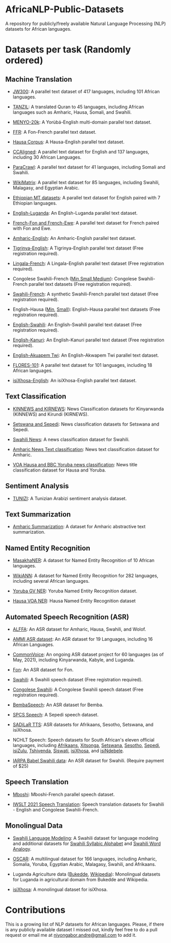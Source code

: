 # AfricaNLP-Public-Datasets 

A repository for publicly/freely available Natural Language Processing (NLP) datasets for African languages.

# Datasets per task (Randomly ordered)
## Machine Translation
- [JW300](https://opus.nlpl.eu/JW300.php): A parallel text dataset of 417 languages, including 101 African languages.

- [TANZIL](https://tanzil.net/trans/): A translated Quran to 45 languages, including African languages such as Amharic, Hausa, Somali, and Swahili.

- [MENYO-20k](https://github.com/dadelani/menyo-20k_MT): A Yorùbá-English multi-domain parallel text dataset.

- [FFR](https://github.com/bonaventuredossou/ffr-v1): A Fon-French parallel text dataset.

- [Hausa Corpus](https://github.com/ijdutse/hausa-corpus): A Hausa-English parallel text dataset.

- [CCAligned](http://www.statmt.org/cc-aligned/): A parallel text dataset for English and 137 languages, including 30 African Languages.

- [ParaCrawl](https://paracrawl.eu/): A parallel text dataset for 41 languages, including Somali and Swahili.

- [WikiMatrix](https://ai.facebook.com/blog/wikimatrix/): A parallel text dataset for 85 languages, including Swahili, Malagasy, and Egyptian Arabic. 

- [Ethiopian MT datasets](https://github.com/AAUThematic4LT/Parallel-Corpora-for-Ethiopian-Languages): A parallel text dataset for English paired with 7 Ethiopian languages.

- [English-Luganda](https://zenodo.org/record/4764039#.YLYHb9gzaUk): An English-Luganda parallel text dataset.

- [French-Fon and French-Ewe](https://zindi.africa/competitions/ai4d-takwimu-lab-machine-translation-challenge/data): A parallel text dataset for French paired with Fon and Ewe.

- [Amharic-English](https://www.findke.ovgu.de/findke/en/Research/Data+Sets/Amharic_English+Parallel+Corpus-p-1144.html): An Amharic-English parallel text dataset.

- [Tigrinya-English](https://gamayun.translatorswb.org/download/gamayun-mini-kit-5k-tigrinya-english/): A Tigrinya-English parallel text dataset (Free registration required).

- [Lingala-French](https://gamayun.translatorswb.org/download/gamayun-mini-kit-5k-lingala-french/): A Lingala-English parallel text dataset (Free registration required).

- Congolese Swahili-French ([Min](https://gamayun.translatorswb.org/download/gamayun-mini-kit-5k-swc-fra/),[Small](https://gamayun.translatorswb.org/download/gamayun-small-kit-10k-swc-fra/),[Medium](https://gamayun.translatorswb.org/download/gamayun-medium-kit-15k-chunk-1-2-swc-fra/)): Congolese Swahili-French parallel text datasets (Free registration required).

- [Swahili-French](https://gamayun.translatorswb.org/download/monosw-fr/): A synthetic Swahili-French parallel text dataset (Free registration required).

- English-Hausa ([Min](https://gamayun.translatorswb.org/download/gamayun-5k-english-hausa/), [Small](https://gamayun.translatorswb.org/download/gamayun-small-kit-10k-hausa-english/)): English-Hausa parallel text datasets (Free registration required).

- [English-Swahili](https://gamayun.translatorswb.org/download/gamayun-5k-english-swahili/):  An English-Swahili parallel text dataset (Free registration required).

- [English-Kanuri](https://gamayun.translatorswb.org/download/gamayun-mini-kit-5k-kanuri-english/): An English-Kanuri parallel text dataset (Free registration required).

- [English-Akuapem Twi](https://zenodo.org/record/4432117#.YMEF3fkzbIU): An English-Akwapem Twi parallel text dataset.

- [FLORES-101](https://github.com/facebookresearch/flores?fbclid=IwAR1dkUPJ1XA4PibzNx9VM6wwRqUFXKV1Au1_NvDfGGEc4lYGX0pFKSY36N4): A parallel text dataset for 101 languages, including 18 African languages.

- [isiXhosa-English](https://opus.nlpl.eu/XhosaNavy.php): An isiXhosa-English parallel text dataset.

## Text Classification
- [KINNEWS and KIRNEWS](https://github.com/Andrews2017/KINNEWS-and-KIRNEWS-Corpus): News Classification datasets for Kinyarwanda (KINNEWS) and Kirundi (KIRNEWS).

- [Setswana and Sepedi](https://zenodo.org/record/3668495#.YLYJvdgzaUk): News classification datasets for Setswana and Sepedi.

- [Swahili News](https://zenodo.org/record/4300294#.YLYJ6tgzaUk): A news classification dataset for Swahili.

- [Amharic News Text classification](https://github.com/IsraelAbebe/An-Amharic-News-Text-classification-Dataset): News text classification dataset for Amharic.

- [VOA Hausa and BBC Yoruba news classification](https://github.com/uds-lsv/transfer-distant-transformer-african): News title classification dataset for Hausa and Yoruba.


## Sentiment Analysis
- [TUNIZI](https://zenodo.org/record/4275240#.YLYM99gzaUk): A Tunizian Arabizi sentiment analysis dataset.

## Text Summarization
- [Amharic Summarization](https://github.com/theamrzaki/text_summurization_abstractive_methods/tree/master/Amharic): A dataset for Amharic abstractive text summarization.

## Named Entity Recognition
- [MasakhaNER](https://github.com/masakhane-io/masakhane-ner): A dataset for Named Entity Recognition of 10 African languages.

- [WikiANN](https://metatext.io/datasets/wikiann): A dataset for Named Entity Recognition for 282 languages, including several African languages.

- [Yoruba GV NER](https://github.com/ajesujoba/YorubaTwi-Embedding): Yoruba Named Entity Recognition dataset.

- [Hausa VOA NER](https://github.com/uds-lsv/transfer-distant-transformer-african): Hausa Named Entity Recognition dataset
 
## Automated Speech Recognition (ASR)
- [ALFFA](https://github.com/besacier/ALFFA_PUBLIC): An ASR dataset for Amharic, Hausa, Swahili, and Wolof.

- [AMMI ASR dataset](https://github.com/besacier/AMMIcourse/tree/master/STUDENTS-RETURN): An ASR dataset for 19 Languages, including 16 African Languages.

- [CommonVoice](https://commonvoice.mozilla.org/en/languages): An ongoing ASR dataset project for 60 languages (as of May, 2021), including Kinyarwanda, Kabyle, and Luganda.

- [Fon](https://paperswithcode.com/dataset/fongbe-speech-recognition): An ASR dataset for Fon.

- [Swahili](https://gamayun.translatorswb.org/download/swahili-audio-mini-kit/): A Swahili speech dataset (Free registration required).

- [Congolese Swahili](https://gamayun.translatorswb.org/download/congolese-swahili-audio-mini-kit/): A Congolese Swahili speech dataset (Free registration required).

- [BembaSpeech](https://github.com/csikasote/BembaSpeech): An ASR dataset for Bemba.
 
- [SPCS Speech](https://repo.sadilar.org/handle/20.500.12185/530): A Sepedi speech dataset.

- [SADiLaR TTS](https://repo.sadilar.org/handle/20.500.12185/527): ASR datasets for Afrikaans, Sesotho, Setswana, and isiXhosa.
 
- NCHLT Speech: Speech datasets for South African's eleven official languages, including [Afrikaans](https://repo.sadilar.org/handle/20.500.12185/280), [Xitsonga](https://repo.sadilar.org/handle/20.500.12185/277), [Setswana](https://repo.sadilar.org/handle/20.500.12185/281), [Sesotho](https://repo.sadilar.org/handle/20.500.12185/278), [Sepedi](https://repo.sadilar.org/handle/20.500.12185/270), [isiZulu](https://repo.sadilar.org/handle/20.500.12185/275), [Tshivenda](https://repo.sadilar.org/handle/20.500.12185/276), [Siswati](https://repo.sadilar.org/handle/20.500.12185/271), [isiXhosa](https://repo.sadilar.org/handle/20.500.12185/279), and [isiNdebele](https://repo.sadilar.org/handle/20.500.12185/272).

- [IARPA Babel Swahili data](https://catalog.ldc.upenn.edu/LDC2017S05): An ASR dataset for Swahili. (Require payment of $25)

## Speech Translation
- [Mboshi](https://github.com/besacier/mboshi-french-parallel-corpus): Mboshi-French parallel speech dataset. <!-- [paper](https://www.aclweb.org/anthology/L18-1531.pdf) -->

- [IWSLT 2021 Speech Translation](https://drive.google.com/file/d/1lhifoEY0Kzj6s11W_taKoVW_mAvzzZ04/view): Speech translation datasets for Swahili - English and Congolese Swahili-French.

## Monolingual Data
- [Swahili Language Modeling](https://zenodo.org/record/3553423#.YLYPPNgzaUk): A Swahili dataset for language modeling and additional datasets for [Swahili Syllabic Alphabet](https://zenodo.org/record/3544180#.YLYQoNgzaUk) and [Swahili Word Analogy](https://zenodo.org/record/3529878#.YLYQx9gzaUk).

- [OSCAR](https://oscar-corpus.com/): A multilingual dataset for 166 languages, including Amharic, Somalia, Yoruba, Egyptian Arabic, Malagasy, Swahili, and Afrikaans.

- Luganda Agriculture data ([Bukedde](https://github.com/AI-Lab-Makerere/Data4Good/tree/master/Bukedde%20newspaper%20Agriculture%20data), [Wikipedia](https://github.com/AI-Lab-Makerere/Data4Good/tree/master/Wikipedia%20Agriculture%20data)): Monolingual datasets for Luganda in agricultural domain from Bukedde and Wikipedia.

- [isiXhosa](https://repo.sadilar.org/handle/20.500.12185/524): A monolingual dataset for isiXhosa.

<!-- ## Question Answering -->
<!-- ## Dialogue Systems -->
<!-- ## Recommendation Systems -->
<!-- ## Part-of-Speech Tagging -->

# Contributions
This is a growing list of NLP datasets for African languages. Please, if there is any publicly available dataset I missed out, kindly feel free to do a pull request or email me at niyongabor.andre@gmail.com to add it.
